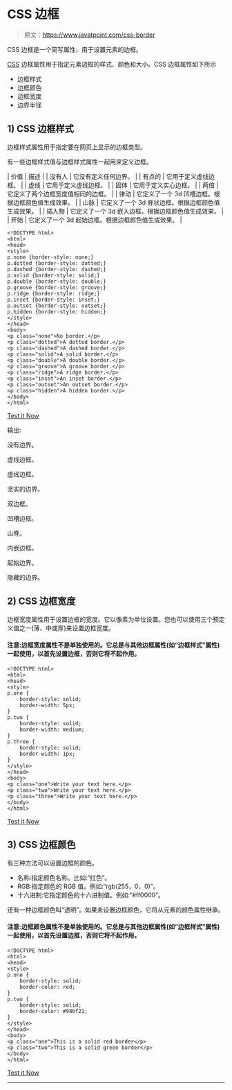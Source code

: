 # CSS 边框

> 原文：<https://www.javatpoint.com/css-border>

CSS 边框是一个简写属性，用于设置元素的边框。

[CSS](https://www.javatpoint.com/css-tutorial) 边框属性用于指定元素边框的样式、颜色和大小。CSS 边框属性如下所示

*   边框样式
*   边框颜色
*   边框宽度
*   边界半径

## 1) CSS 边框样式

边框样式属性用于指定要在网页上显示的边框类型。

有一些边框样式值与边框样式属性一起用来定义边框。

| 价值 | 描述 |
| 没有人 | 它没有定义任何边界。 |
| 有点的 | 它用于定义虚线边框。 |
| 虚线 | 它用于定义虚线边框。 |
| 固体 | 它用于定义实心边框。 |
| 两倍 | 它定义了两个边框宽度值相同的边框。 |
| 律动 | 它定义了一个 3d 凹槽边框。根据边框颜色值生成效果。 |
| 山脉 | 它定义了一个 3d 脊状边框。根据边框颜色值生成效果。 |
| 插入物 | 它定义了一个 3d 嵌入边框。根据边框颜色值生成效果。 |
| 开始 | 它定义了一个 3d 起始边框。根据边框颜色值生成效果。 |

```
<!DOCTYPE html>
<html>
<head>
<style>
p.none {border-style: none;}
p.dotted {border-style: dotted;}
p.dashed {border-style: dashed;}
p.solid {border-style: solid;}
p.double {border-style: double;}
p.groove {border-style: groove;}
p.ridge {border-style: ridge;}
p.inset {border-style: inset;}
p.outset {border-style: outset;}
p.hidden {border-style: hidden;}
</style>
</head>
<body>
<p class="none">No border.</p>
<p class="dotted">A dotted border.</p>
<p class="dashed">A dashed border.</p>
<p class="solid">A solid border.</p>
<p class="double">A double border.</p>
<p class="groove">A groove border.</p>
<p class="ridge">A ridge border.</p>
<p class="inset">An inset border.</p>
<p class="outset">An outset border.</p>
<p class="hidden">A hidden border.</p>
</body>
</html>

```

[Test it Now](https://www.javatpoint.com/oprweb/test.jsp?filename=cssborder1)

输出:

没有边界。

虚线边框。

虚线边框。

坚实的边界。

双边框。

凹槽边框。

山脊。

内嵌边框。

起始边界。

隐藏的边界。

## 2) CSS 边框宽度

边框宽度属性用于设置边框的宽度。它以像素为单位设置。您也可以使用三个预定义值之一(薄、中或厚)来设置边框宽度。

#### 注意:边框宽度属性不是单独使用的。它总是与其他边框属性(如“边框样式”属性)一起使用，以首先设置边框，否则它将不起作用。

```
<!DOCTYPE html>
<html>
<head>
<style>
p.one {
    border-style: solid;
    border-width: 5px;
}
p.two {
    border-style: solid;
    border-width: medium;
}
p.three {
    border-style: solid;
    border-width: 1px;
}
</style>
</head>
<body>
<p class="one">Write your text here.</p>
<p class="two">Write your text here.</p>
<p class="three">Write your text here.</p>
</body>
</html>

```

[Test it Now](https://www.javatpoint.com/oprweb/test.jsp?filename=cssborder2)

## 3) CSS 边框颜色

有三种方法可以设置边框的颜色。

*   名称:指定颜色名称。比如:“红色”。
*   RGB:指定颜色的 RGB 值。例如:“rgb(255，0，0)”。
*   十六进制:它指定颜色的十六进制值。例如:“#ff0000”。

还有一种边框颜色叫“透明”。如果未设置边框颜色，它将从元素的颜色属性继承。

#### 注意:边框颜色属性不是单独使用的。它总是与其他边框属性(如“边框样式”属性)一起使用，以首先设置边框，否则它将不起作用。

```
<!DOCTYPE html>
<html>
<head>
<style>
p.one {
    border-style: solid;
    border-color: red;
}
p.two {
    border-style: solid;
    border-color: #98bf21;
} 
</style>
</head>
<body>
<p class="one">This is a solid red border</p>
<p class="two">This is a solid green border</p>
</body>
</html>

```

[Test it Now](https://www.javatpoint.com/oprweb/test.jsp?filename=cssborder3)

* * *